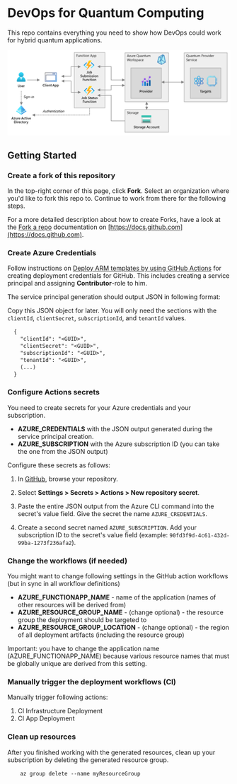 # DevOps for Quantum Computing
This repo contains everything you need to show how DevOps could work for hybrid quantum applications.

![Architecture](doc/media/architecture.png)

## Getting Started

### Create a fork of this repository

In the top-right corner of this page, click **Fork**. Select an organization where you'd like to fork this repo to. Continue to work from there for the following steps.

For a more detailed description about how to create Forks, have a look at the [Fork a repo](https://docs.github.com/en/get-started/quickstart/fork-a-repo) documentation on [https://docs.github.com](https://docs.github.com).

### Create Azure Credentials

Follow instructions on [Deploy ARM templates by using GitHub Actions](https://docs.microsoft.com/azure/azure-resource-manager/templates/deploy-github-actions) for creating deployment credentials for GitHub. This includes creating a service principal and assigning **Contributor**-role to him.

The service principal generation should output JSON in following format:

Copy this JSON object for later. You will only need the sections with the `clientId`, `clientSecret`, `subscriptionId`, and `tenantId` values.

```output
  {
    "clientId": "<GUID>",
    "clientSecret": "<GUID>",
    "subscriptionId": "<GUID>",
    "tenantId": "<GUID>",
    (...)
  }
```

### Configure Actions secrets

You need to create secrets for your Azure credentials and your subscription.

- **AZURE_CREDENTIALS** with the JSON output generated during the service principal creation.
- **AZURE_SUBSCRIPTION** with the Azure subscription ID (you can take the one from the JSON output)

Configure these secrets as follows:

1. In [GitHub](https://github.com/), browse your repository.

1. Select **Settings > Secrets > Actions > New repository secret**.

1. Paste the entire JSON output from the Azure CLI command into the secret's value field. Give the secret the name `AZURE_CREDENTIALS`.

1. Create a second secret named `AZURE_SUBSCRIPTION`. Add your subscription ID to the secret's value field (example: `90fd3f9d-4c61-432d-99ba-1273f236afa2`).

### Change the workflows (if needed)

You might want to change following settings in the GitHub action workflows (but in sync in all workflow definitions)

- **AZURE_FUNCTIONAPP_NAME** - name of the application (names of other resources will be derived from)
- **AZURE_RESOURCE_GROUP_NAME** - (change optional) - the resource group the deployment should be targeted to
- **AZURE_RESOURCE_GROUP_LOCATION** - (change optional) - the region of all deployment artifacts (including the resource group)

Important: you have to change the application name (AZURE_FUNCTIONAPP_NAME) because various resource names that must be globally unique are derived from this setting.

### Manually trigger the deployment workflows (CI)

Manually trigger following actions:

1. CI Infrastructure Deployment
1. CI App Deployment

### Clean up resources

After you finished working with the generated resources, clean up your subscription by deleting the generated resource group.

```AzureCli
    az group delete --name myResourceGroup
```
